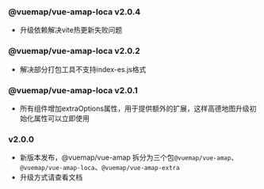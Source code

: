 ### @vuemap/vue-amap-loca v2.0.4
* 升级依赖解决vite热更新失败问题

### @vuemap/vue-amap-loca v2.0.2
* 解决部分打包工具不支持index-es.js格式

### @vuemap/vue-amap-loca v2.0.1
* 所有组件增加extraOptions属性，用于提供额外的扩展，这样高德地图升级初始化属性可以立即使用

### v2.0.0
* 新版本发布，@vuemap/vue-amap 拆分为三个包```@vuemap/vue-amap```、```@vuemap/vue-amap-loca```、```@vuemap/vue-amap-extra```
* 升级方式请查看文档
